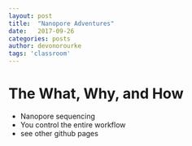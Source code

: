 ```yaml
---
layout: post
title:  "Nanopore Adventures"
date:   2017-09-26
categories: posts
author: devonorourke
tags: 'classroom'
---
```


# The What, Why, and How
- Nanopore sequencing
- You control the entire workflow
- see other github pages
